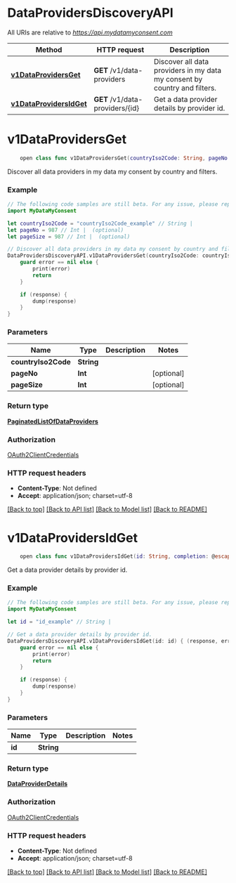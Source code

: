 # DataProvidersDiscoveryAPI

All URIs are relative to *https://api.mydatamyconsent.com*

Method | HTTP request | Description
------------- | ------------- | -------------
[**v1DataProvidersGet**](DataProvidersDiscoveryAPI.md#v1dataprovidersget) | **GET** /v1/data-providers | Discover all data providers in my data my consent by country and filters.
[**v1DataProvidersIdGet**](DataProvidersDiscoveryAPI.md#v1dataprovidersidget) | **GET** /v1/data-providers/{id} | Get a data provider details by provider id.


# **v1DataProvidersGet**
```swift
    open class func v1DataProvidersGet(countryIso2Code: String, pageNo: Int? = nil, pageSize: Int? = nil, completion: @escaping (_ data: PaginatedListOfDataProviders?, _ error: Error?) -> Void)
```

Discover all data providers in my data my consent by country and filters.

### Example
```swift
// The following code samples are still beta. For any issue, please report via http://github.com/OpenAPITools/openapi-generator/issues/new
import MyDataMyConsent

let countryIso2Code = "countryIso2Code_example" // String | 
let pageNo = 987 // Int |  (optional)
let pageSize = 987 // Int |  (optional)

// Discover all data providers in my data my consent by country and filters.
DataProvidersDiscoveryAPI.v1DataProvidersGet(countryIso2Code: countryIso2Code, pageNo: pageNo, pageSize: pageSize) { (response, error) in
    guard error == nil else {
        print(error)
        return
    }

    if (response) {
        dump(response)
    }
}
```

### Parameters

Name | Type | Description  | Notes
------------- | ------------- | ------------- | -------------
 **countryIso2Code** | **String** |  | 
 **pageNo** | **Int** |  | [optional] 
 **pageSize** | **Int** |  | [optional] 

### Return type

[**PaginatedListOfDataProviders**](PaginatedListOfDataProviders.md)

### Authorization

[OAuth2ClientCredentials](../README.md#OAuth2ClientCredentials)

### HTTP request headers

 - **Content-Type**: Not defined
 - **Accept**: application/json; charset=utf-8

[[Back to top]](#) [[Back to API list]](../README.md#documentation-for-api-endpoints) [[Back to Model list]](../README.md#documentation-for-models) [[Back to README]](../README.md)

# **v1DataProvidersIdGet**
```swift
    open class func v1DataProvidersIdGet(id: String, completion: @escaping (_ data: DataProviderDetails?, _ error: Error?) -> Void)
```

Get a data provider details by provider id.

### Example
```swift
// The following code samples are still beta. For any issue, please report via http://github.com/OpenAPITools/openapi-generator/issues/new
import MyDataMyConsent

let id = "id_example" // String | 

// Get a data provider details by provider id.
DataProvidersDiscoveryAPI.v1DataProvidersIdGet(id: id) { (response, error) in
    guard error == nil else {
        print(error)
        return
    }

    if (response) {
        dump(response)
    }
}
```

### Parameters

Name | Type | Description  | Notes
------------- | ------------- | ------------- | -------------
 **id** | **String** |  | 

### Return type

[**DataProviderDetails**](DataProviderDetails.md)

### Authorization

[OAuth2ClientCredentials](../README.md#OAuth2ClientCredentials)

### HTTP request headers

 - **Content-Type**: Not defined
 - **Accept**: application/json; charset=utf-8

[[Back to top]](#) [[Back to API list]](../README.md#documentation-for-api-endpoints) [[Back to Model list]](../README.md#documentation-for-models) [[Back to README]](../README.md)

